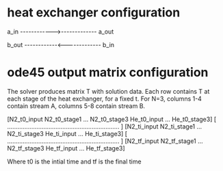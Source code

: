 # heat exchanger configuration

a_in  ------------>------------- a_out

b_out ------------<------------- b_in


# ode45 output matrix configuration 

The solver produces matrix T with solution data. 
Each row contains T at each stage of the heat exchanger, for a fixed t.
For N=3, columns 1-4 contain stream A, columns 5-8 contain stream B.

[N2_t0_input  N2_t0_stage1 ... N2_t0_stage3 He_t0_input ... He_t0_stage3]
[   .................................................................   ]
[N2_ti_input  N2_ti_stage1 ... N2_ti_stage3 He_ti_input ... He_ti_stage3]
[   .................................................................   ]
[N2_tf_input  N2_tf_stage1 ... N2_tf_stage3 He_tf_input ... He_tf_stage3]

Where t0 is the intial time and tf is the final time 

